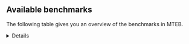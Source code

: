 ## Available benchmarks
The following table gives you an overview of the benchmarks in MTEB.

<details>

<!-- This allows the table to be autogenerated in the future: -->
<!-- BENCHMARKS TABLE START -->

| Name | Leaderboard name | # Tasks | Task Types | Domains | Languages |
|------|------------------|---------|------------|---------|-----------|
| [BEIR](https://arxiv.org/abs/2104.08663) | BEIR | 15 | Retrieval: 15 | [Encyclopaedic, News, Medical, Financial, Non-fiction, Reviews, Written, Blog, Government, Social, Programming, Academic, Web] | eng |
| [BEIR-NL](https://arxiv.org/abs/2412.08329) | BEIR-NL | 15 | Retrieval: 15 | [Encyclopaedic, Non-fiction, Medical, Written, Academic, Web] | nld |
| [BRIGHT](https://brightbenchmark.github.io/) | BRIGHT | 1 | Retrieval: 1 | [Written, Non-fiction] | eng |
| [BRIGHT (long)](https://brightbenchmark.github.io/) | BRIGHT (long) | 1 | Retrieval: 1 | [Written, Non-fiction] | eng |
| [BuiltBench(eng)](https://arxiv.org/abs/2411.12056) | BuiltBench(eng) | 4 | Clustering: 2, Retrieval: 1, Reranking: 1 | [Written, Engineering] | eng |
| [ChemTEB](https://arxiv.org/abs/2412.00532) | Chemical | 27 | BitextMining: 1, Classification: 17, Clustering: 2, PairClassification: 5, Retrieval: 2 | [Chemistry] | kor,nld,tur,hin,ces,msa,spa,fra,por,eng,jpn,deu,zho |
| [CoIR](https://github.com/CoIR-team/coir) | Code Information Retrieval | 10 | Retrieval: 10 | [Programming, Written] | php,java,c++,sql,eng,python,go,javascript,ruby |
| [CodeRAG](https://arxiv.org/abs/2406.14497) | CodeRAG | 4 | Reranking: 4 | [Programming] | python |
| [Encodechka](https://github.com/avidale/encodechka) | Encodechka | 7 | STS: 2, Classification: 4, PairClassification: 1 | [News, Non-fiction, Written, Fiction, Government, Social, Web] | rus |
| [FollowIR](https://arxiv.org/abs/2403.15246) | Instruction Following | 3 | InstructionRetrieval: 3 | [Written, News] | eng |
| [LongEmbed](https://arxiv.org/abs/2404.12096v2) | Long-context Retrieval | 6 | Retrieval: 6 | [Encyclopaedic, Non-fiction, Written, Blog, Fiction, Academic, Spoken] | eng |
| [MIEB(Img)](https://arxiv.org/abs/2504.10471) | Image only | 49 | Any2AnyRetrieval: 15, ImageClassification: 22, ImageClustering: 5, VisualSTS(eng): 5, VisualSTS(multi): 2 | [Encyclopaedic, News, Medical, Non-fiction, Scene, Reviews, Written, Blog, Social, Web, Spoken] | kor,nld,tur,cmn,spa,fra,pol,por,ara,eng,rus,ita,deu |
| [MIEB(Multilingual)](https://arxiv.org/abs/2504.10471) | Image-Text, Multilingual | 130 | ImageClassification: 22, ImageClustering: 5, ZeroShotClassification: 23, VisionCentricQA: 6, Compositionality: 7, VisualSTS(eng): 7, Any2AnyRetrieval: 45, DocumentUnderstanding: 10, Any2AnyMultilingualRetrieval: 3, VisualSTS(multi): 2 | [Encyclopaedic, News, Medical, Non-fiction, Constructed, Scene, Reviews, Written, Blog, Social, Academic, Web, Spoken] | kor,ind,ukr,nor,deu,ben,nld,fas,bul,dan,cmn,pol,fil,tel,ara,swa,tha,ron,hun,tur,hin,quz,fra,swe,mri,rus,ell,jpn,heb,zho,vie,ces,hrv,por,eng,fin,est,ita,spa |
| [MIEB(eng)](https://arxiv.org/abs/2504.10471) | Image-Text, English | 125 | ImageClassification: 22, ImageClustering: 5, ZeroShotClassification: 23, VisionCentricQA: 6, Compositionality: 7, VisualSTS(eng): 7, Any2AnyRetrieval: 45, DocumentUnderstanding: 10 | [Encyclopaedic, News, Medical, Non-fiction, Constructed, Scene, Reviews, Written, Blog, Social, Academic, Web, Spoken] | eng |
| [MIEB(lite)](https://arxiv.org/abs/2504.10471) | Image-Text, Lite | 51 | ImageClassification: 8, ImageClustering: 2, ZeroShotClassification: 7, VisionCentricQA: 5, Compositionality: 6, VisualSTS(eng): 2, VisualSTS(multi): 2, Any2AnyRetrieval: 11, DocumentUnderstanding: 6, Any2AnyMultilingualRetrieval: 2 | [Encyclopaedic, News, Medical, Non-fiction, Scene, Reviews, Written, Blog, Social, Academic, Web, Spoken] | kor,ind,ukr,nor,deu,ben,nld,fas,bul,dan,cmn,pol,fil,tel,ara,swa,tha,ron,hun,tur,hin,quz,fra,swe,mri,ell,rus,jpn,heb,zho,vie,ces,hrv,por,eng,fin,est,ita,spa |
| [MINERSBitextMining](https://arxiv.org/pdf/2406.07424) | MINERSBitextMining | 7 | BitextMining: 7 | [Social, Reviews, Written] | bug,dsb,srp,fao,mal,arq,fry,csb,nld,lat,bul,pol,tha,cor,ang,dtp,ile,gsw,bos,hun,sun,tur,afr,swe,heb,pam,vie,slv,pcm,hrv,ace,por,mhr,est,ast,bre,ind,ukr,tgl,uzb,mak,ceb,ibo,sqi,ina,xho,tel,ara,lvs,abs,war,yue,ban,kaz,kzj,pes,fra,ber,slk,mar,zsm,gle,eng,yor,aze,kab,bbc,kur,cym,yid,hye,swh,ben,oci,cha,lit,awa,dan,hsb,kat,swg,tuk,rej,mon,mui,uig,nds,lfn,hin,wuu,rus,jpn,ces,mkd,gla,isl,fin,bel,bhp,min,kor,epo,nno,eus,ido,max,deu,bew,cat,tzl,cmn,khm,tat,nob,tam,ron,cbk,jav,amh,nij,orv,glg,pms,arz,ell,mad,urd,nov,hau,bjn,ita,spa |
| MTEB(Code, v1) | Code | 12 | Retrieval: 12 | [Programming, Written] | scala,php,c++,java,typescript,shell,swift,rust,c,sql,eng,python,go,javascript,ruby |
| MTEB(Europe, v1) | European | 74 | BitextMining: 7, Classification: 21, Clustering: 8, Retrieval: 15, InstructionRetrieval: 3, MultilabelClassification: 2, PairClassification: 6, Reranking: 3, STS: 9 | [Medical, Legal, Web, Spoken, Subtitles, News, Reviews, Blog, Fiction, Government, Social, Encyclopaedic, Religious, Financial, Constructed, Written, Non-fiction, Programming, Academic] | fao,rom,nno,eus,deu,nld,lit,bul,dan,pol,nob,ron,hun,fra,swe,ell,slk,slv,ces,hrv,mlt,por,gle,isl,eng,lav,fin,est,ita,spa |
| MTEB(Indic, v1) | Indic | 23 | BitextMining: 4, Clustering: 1, Classification: 13, PairClassification: 1, Retrieval: 2, Reranking: 1, STS: 1 | [Encyclopaedic, Religious, News, Non-fiction, Legal, Constructed, Reviews, Written, Fiction, Government, Social, Web, Spoken] | kan,mai,ory,mal,hne,boy,gom,bod,guj,pus,ben,awa,bgc,mup,doi,tel,snd,tam,bho,raj,hin,nep,asm,mwr,brx,pan,mni,npi,mar,urd,gbm,eng,kas,sat,san |
| MTEB(Law, v1) | Legal | 8 | Retrieval: 8 | [Written, Legal] | deu,zho,eng |
| MTEB(Medical, v1) | Medical | 12 | Retrieval: 9, Clustering: 2, Reranking: 1 | [Medical, Non-fiction, Written, Government, Academic, Web] | kor,vie,cmn,fra,pol,ara,eng,rus,spa,zho |
| MTEB(Multilingual, v1) | Multilingual | 132 | BitextMining: 13, Classification: 43, Clustering: 17, Retrieval: 18, InstructionRetrieval: 3, MultilabelClassification: 5, PairClassification: 11, Reranking: 6, STS: 16 | [Medical, Legal, Web, Spoken, Subtitles, News, Reviews, Blog, Fiction, Government, Social, Encyclopaedic, Religious, Financial, Constructed, Written, Entertainment, Non-fiction, Programming, Academic] | cac,bvr,fao,zaa,nya,srq,arq,msk,aai,pus,faa,fuh,kbm,nnq,eri,dww,auy,bul,bzh,hlt,ntu,tha,nbq,grc,yle,cab,snd,amx,cor,ile,nca,kue,bos,plu,hun,zaj,mey,nep,zty,xsi,klv,aon,arb,heb,fue,qwh,kpf,sri,dyu,blz,mqb,ksj,ewe,obo,cgc,por,ace,kaq,aly,rgu,agg,isn,kgf,kik,yre,bre,udu,fij,tuc,xla,anh,ind,bmk,piu,ukr,qvc,mbs,kek,tgl,ian,uzb,swp,tac,tnc,kin,tgk,etr,glk,nus,gai,kbq,mco,mcq,toc,mkn,txq,kaz,kzj,tnk,fra,rop,tzo,aey,gvc,slk,qvn,cao,jic,amu,tcz,zsm,azz,mux,clu,cya,mlp,urw,gle,jni,kms,urt,ziw,kmg,wat,agm,hch,kas,aze,blw,gui,hvn,rom,kjs,pap,hbo,sgz,zlm,nko,chz,gum,hye,myy,swh,cpc,kon,zac,txu,kmk,bsj,mxp,mph,mva,sag,hsb,agt,pao,kew,mon,otn,imo,atg,lfn,wrk,ncu,amk,bzd,kyf,mcd,acm,srm,buk,mkj,fon,mic,bzj,ces,kne,tos,run,huv,usp,klt,srd,lav,pib,rug,bhp,bkq,jvn,bam,mai,dif,kbc,beu,ydd,svk,mwp,kde,hmo,kiz,wiv,lac,gun,atb,wos,crh,kpg,mpj,lij,sot,ltg,anv,bmu,crx,cmn,tim,mup,tzl,doi,caa,tam,vmy,apz,jae,ron,ikw,pio,amh,nij,glg,toj,cof,quh,pan,ell,zho,gvs,bmh,yaq,ctp,ame,krc,mlt,wbi,mks,srn,tum,mee,llg,bjp,apr,mig,quf,san,tbg,shn,shj,dwy,zad,zpc,mal,bmr,mxt,guh,fry,tiw,tzj,cav,nak,crn,bod,csb,myk,xtm,ake,jid,zpo,lus,mit,kup,okv,uzn,mam,amm,sue,cpu,wal,pol,qve,apc,bsp,dtp,aeb,spp,knf,chk,kos,dad,ton,lua,pag,afr,mca,waj,yml,pwg,mil,spy,mwf,acu,kea,slv,nfa,kbp,bba,mpx,msb,bch,mhr,att,nde,xav,soy,tpi,kqf,mgc,cbc,aoj,wer,bef,cwe,kkc,uri,ibo,acf,upv,khz,ina,zas,wln,awb,cax,row,xtd,war,cme,kqc,lbk,zab,cub,rwo,hix,msy,mmx,smk,mbj,mle,gvn,mdy,fai,bjn,bbr,ycn,bem,tcs,mag,ixl,mcr,gaw,kpj,lww,ars,ven,stp,ata,cnl,nso,sat,jao,amp,boy,mie,gvf,kam,jiv,alp,mlg,awk,lit,qvh,tgo,dan,cjk,nhu,lex,kat,swg,tuk,hui,zsr,pjt,bnp,bqp,ajp,cta,yon,yrb,hin,sbs,zpu,lid,cnt,cop,sgb,emi,gmv,urb,sja,brx,bao,awx,bea,wbp,knv,wsk,szl,byr,mpm,khs,naf,tnn,tah,maa,min,lim,bjz,gof,kql,eus,xed,kje,yka,hus,aau,lug,acq,prf,khk,wol,khm,tso,chf,med,nab,zpz,ckb,ote,sey,ulk,beo,kmh,gym,yuj,jav,alq,dop,snp,arp,kvn,mjc,mwe,sus,zyp,mcb,apu,myw,pab,cui,tbf,tmd,kpx,poi,usa,gah,mri,sin,dob,yva,fur,aso,hau,wmt,nys,dgr,bug,ubu,sbk,srp,kyc,ncl,apw,ded,avt,cak,mau,otm,yal,bkd,pri,cbr,maq,ntp,yut,pad,nld,tuo,sah,tyv,kmb,ino,cap,nhe,gdn,ang,gyr,nhy,gsw,shp,xbi,kir,dov,tur,kmo,nna,vid,yuw,som,ppo,sco,nin,mbl,mna,ncj,msm,pam,nyu,pah,kwd,knj,ruf,tpt,ura,kkl,poy,pcm,mkl,adz,bqc,sua,tca,est,djk,byx,dji,npi,sll,gam,wuv,tir,cuk,bon,hla,maz,twi,amr,uvl,ayr,muy,ndj,ceb,nss,mak,kiw,hot,mmo,mgw,mya,gwi,xho,aii,hop,enq,cco,ndg,viv,kac,lvs,hmn,abs,ara,agn,ffm,ipi,mti,atd,prs,miz,boa,asm,zga,qvw,pir,rro,tbc,kmr,aaz,tav,esk,qvm,qup,mwc,box,zam,ssw,mar,nou,cpy,sab,huu,pls,sim,sna,lif,tbz,aoi,eng,luo,roo,fuc,kpw,plt,kgp,ots,kan,rkb,iou,ztq,kab,nch,nuy,cot,vec,ttc,kur,ikk,cuc,tod,quy,oci,mlh,ksr,fas,jac,kyz,mox,nas,nhw,kdl,mhl,npl,kgk,arn,gul,gub,nsn,tfr,div,daa,kbh,swa,myu,ong,too,mui,nds,gdr,haw,nlg,ngp,wrs,djr,mxb,bxh,maj,aer,cpa,rus,nho,tsw,ktm,car,are,tif,bgs,tet,yss,pbt,seh,mkd,snn,als,tof,isl,nop,tku,fin,msc,qub,lgl,hns,snc,azg,tgp,xnn,chd,ntj,cek,csy,ory,ptu,con,top,nno,yby,ido,deu,mcp,cbt,uli,bew,otq,far,shi,gng,cjv,cbk,gux,meq,kwj,orv,chv,mav,kyg,pms,cut,ilo,amn,mir,lao,quc,aia,aka,urd,fuf,kze,nhg,azj,smo,mxq,hto,ita,bgt,ood,ign,spa,abt,gbm,kmu,pma,dsb,ebk,mih,amf,arl,qxn,mgh,dik,tlf,scn,tna,gom,orm,nif,nor,guj,taj,zaw,lat,wed,dwr,mps,gup,bdd,ssx,sny,knc,ltz,inb,kwf,cmo,abx,sun,cjo,dhg,bak,mwr,nii,poh,dah,swe,gfk,emp,bjv,heg,vie,aui,mpp,hrv,ken,mpt,cbs,bco,zar,ast,tew,gnw,lin,mos,azb,taw,tiy,reg,aby,aom,bbb,boj,chq,glv,kpr,lcm,eko,kwi,uvh,cle,sqi,leu,zpl,tnp,opm,ksd,tel,big,wnu,wiu,yue,bho,pon,cbu,zca,hat,omw,zpq,ban,tvk,zav,spl,mek,pes,rmy,nhi,zia,xon,ber,rai,grn,bkx,guo,mbb,met,kud,bpr,yad,bki,nwi,ptp,bhl,kdc,qxo,tzm,mop,sxb,bjr,yor,poe,auc,fuv,ary,bbc,cym,lmo,zul,yid,dzo,bus,wim,cni,tue,cbi,for,agr,wnc,agu,ben,cha,qvs,yap,awa,mqj,mzz,ter,noa,kqa,dgc,ctu,gnn,nvm,ssg,fil,suz,tsn,raj,rej,mbc,uig,gaz,mio,zat,zpv,hub,tee,zao,wuu,bss,tdt,ghs,tpa,bps,mto,tte,wap,agd,jpn,ngu,mib,mbt,geb,qvz,mbh,cbv,gla,bhg,qxh,bel,kor,zai,ape,kto,epo,nhr,soq,hne,rmc,sps,cso,ssd,mcf,acr,max,nqo,caf,cat,tpz,cux,kyq,zpm,bgc,trc,tbo,cth,not,tat,nob,taq,kvg,apb,bjk,dgz,ons,kqw,amo,msa,wmw,snx,bvd,yaa,bsn,meu,lbb,zap,ese,tke,tuf,wro,iws,apn,arz,mni,umb,mad,mvn,nov,zos,sbe,spm,ubr,cpb,qul,aak |
| [MTEB(Scandinavian, v1)](https://kennethenevoldsen.github.io/scandinavian-embedding-benchmark/) | Scandinavian | 28 | BitextMining: 2, Classification: 13, Retrieval: 7, Clustering: 6 | [Encyclopaedic, News, Non-fiction, Legal, Reviews, Written, Blog, Fiction, Government, Social, Web, Spoken] | dan,fao,nno,nob,swe,isl |
| [MTEB(cmn, v1)](https://github.com/FlagOpen/FlagEmbedding/tree/master/research/C_MTEB) | Chinese | 32 | Retrieval: 8, Reranking: 4, PairClassification: 2, Clustering: 4, STS: 7, Classification: 7 | [Medical, Financial, Non-fiction, Written, Entertainment, Government, Academic] | cmn |
| [MTEB(deu, v1)](https://arxiv.org/html/2401.02709v1) | German | 19 | Classification: 6, Clustering: 4, PairClassification: 2, Reranking: 1, Retrieval: 4, STS: 2 | [Encyclopaedic, News, Non-fiction, Legal, Reviews, Written, Web, Spoken] | deu |
| MTEB(eng, v1) | English Legacy | 56 | Classification: 12, Retrieval: 15, Clustering: 11, Reranking: 4, STS: 10, PairClassification: 3, Summarization: 1 | [Encyclopaedic, News, Medical, Non-fiction, Financial, Reviews, Written, Blog, Government, Social, Programming, Academic, Web, Spoken] | eng |
| MTEB(eng, v2) | English | 41 | Retrieval: 10, Clustering: 8, Reranking: 2, STS: 9, Classification: 8, PairClassification: 3, Summarization: 1 | [Encyclopaedic, News, Medical, Financial, Non-fiction, Reviews, Written, Blog, Social, Programming, Academic, Web, Spoken] | eng |
| MTEB(fas, beta) | Farsi (BETA) | 60 | Classification: 18, Clustering: 5, PairClassification: 8, Reranking: 2, Retrieval: 21, STS: 3, BitextMining: 3 | [Encyclopaedic, Religious, News, Medical, Reviews, Written, Blog, Social, Academic, Web, Spoken] | fas |
| [MTEB(fra, v1)](https://arxiv.org/abs/2405.20468) | French | 25 | Classification: 6, Clustering: 7, PairClassification: 1, Reranking: 2, Retrieval: 5, STS: 3, Summarization: 1 | [Encyclopaedic, News, Non-fiction, Legal, Reviews, Written, Social, Academic, Web, Spoken] | fra,eng |
| [MTEB(jpn, v1)](https://github.com/sbintuitions/JMTEB) | Japanese | 16 | Clustering: 2, Classification: 4, STS: 2, PairClassification: 1, Retrieval: 6, Reranking: 1 | [Encyclopaedic, News, Non-fiction, Reviews, Written, Academic, Web, Spoken] | jpn |
| MTEB(kor, v1) | Korean | 6 | Classification: 1, Reranking: 1, Retrieval: 2, STS: 2 | [Encyclopaedic, News, Reviews, Written, Web, Spoken] | kor |
| [MTEB(pol, v1)](https://arxiv.org/abs/2405.10138) | Polish | 17 | Classification: 7, Clustering: 3, PairClassification: 4, STS: 3 | [News, Non-fiction, Legal, Reviews, Written, Fiction, Social, Academic, Web, Spoken] | pol |
| [MTEB(rus, v1)](https://aclanthology.org/2023.eacl-main.148/) | Russian | 23 | Classification: 9, Clustering: 3, MultilabelClassification: 2, PairClassification: 1, Reranking: 2, Retrieval: 3, STS: 3 | [Encyclopaedic, News, Reviews, Written, Blog, Social, Academic, Web, Spoken] | rus |
| [NanoBEIR](https://huggingface.co/collections/zeta-alpha-ai/nanobeir-66e1a0af21dfd93e620cd9f6) | NanoBEIR | 13 | Retrieval: 13 | [Encyclopaedic, News, Medical, Non-fiction, Written, Social, Academic, Web] | eng |
| [RAR-b](https://arxiv.org/abs/2404.06347) | Reasoning retrieval | 17 | Retrieval: 17 | [Programming, Encyclopaedic, Written] | eng |

<!-- BENCHMARKS TABLE END -->
